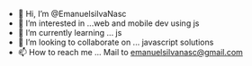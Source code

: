 - 👋 Hi, I’m @EmanuelsilvaNasc
- 👀 I’m interested in ...web and mobile dev using js
- 🌱 I’m currently learning ... js
- 💞️ I’m looking to collaborate on ... javascript solutions
- 📫 How to reach me ... Mail to emanuelsilvanasc@gmail.com

<!---
Realsolucoesbr/Realsolucoesbr is a ✨ special ✨ repository because its `README.md` (this file) appears on your GitHub profile.
You can click the Preview link to take a look at your changes.
--->
